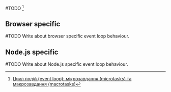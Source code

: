 #TODO [^1]
## Browser specific

#TODO Write about browser specific event loop behaviour.
## Node.js specific

#TODO Write about Node.js specific event loop behaviour.


[^1]: [Цикл подій (event loop): мікрозавдання (microtasks) та макрозавдання (macrotasks)](https://uk.javascript.info/event-loop)
